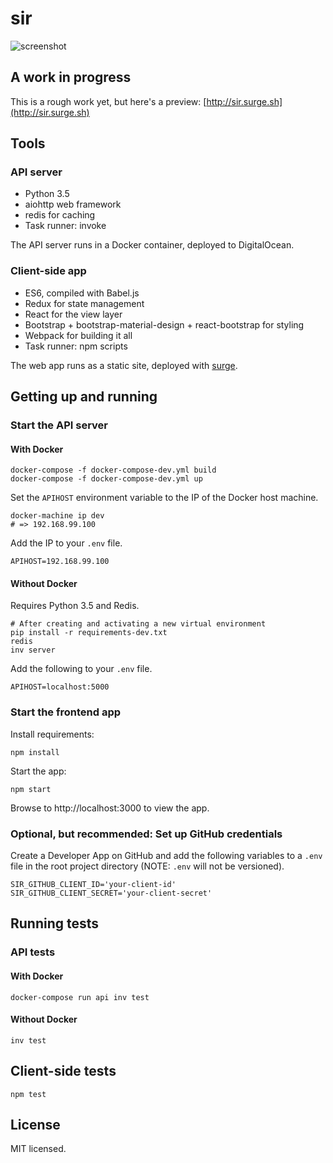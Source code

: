 # sir

![screenshot](https://dl.dropboxusercontent.com/u/1693233/github/sir.png "sir")

## A work in progress

This is a rough work yet, but here's a preview: [http://sir.surge.sh](http://sir.surge.sh)

## Tools

### API server


* Python 3.5
* aiohttp web framework
* redis for caching
* Task runner: invoke

The API server runs in a Docker container, deployed to DigitalOcean.

### Client-side app


* ES6, compiled with Babel.js
* Redux for state management
* React for the view layer
* Bootstrap + bootstrap-material-design + react-bootstrap for styling
* Webpack for building it all
* Task runner: npm scripts

The web app runs as a static site, deployed with [surge](https://surge.sh/).

## Getting up and running

### Start the API server

#### With Docker

```shell
docker-compose -f docker-compose-dev.yml build
docker-compose -f docker-compose-dev.yml up
```

Set the ``APIHOST`` environment variable to the IP of the Docker host machine.

```shell
docker-machine ip dev
# => 192.168.99.100
```

Add the IP to your ``.env`` file.

```shell
APIHOST=192.168.99.100
```

#### Without Docker

Requires Python 3.5 and Redis.

```shell
# After creating and activating a new virtual environment
pip install -r requirements-dev.txt
redis
inv server
```

Add the following to your ``.env`` file.

```shell
APIHOST=localhost:5000
```

### Start the frontend app

Install requirements:

```shell
npm install
```
Start the app:

```shell
npm start
```

Browse to http://localhost:3000 to view the app.

### Optional, but recommended: Set up GitHub credentials

Create a Developer App on GitHub and add the following variables to a ``.env`` file in the root project directory (NOTE: ``.env`` will not be versioned).

```shell
SIR_GITHUB_CLIENT_ID='your-client-id'
SIR_GITHUB_CLIENT_SECRET='your-client-secret'
```

## Running tests

### API tests

#### With Docker

```shell
docker-compose run api inv test
```

#### Without Docker

```shell
inv test
```

## Client-side tests

```shell
npm test
```

## License

MIT licensed.
